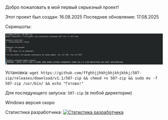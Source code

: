 Добро пожаловать в мой первый серьезный проект!


Этот проект был создан: 16.08.2025
Последнее обновление: 17.08.2025

Скриншоты:

![Демонстрация 507-zip](https://raw.githubusercontent.com/ffghhjjhkhjkhjkhjkhkj/507-zip/main/screenshots/изображение.png)

Установка: `wget https://github.com/ffghhjjhkhjkhjkhjkhkj/507-zip/releases/download/v1.1/507-zip && chmod +x 507-zip && sudo mv -f 507-zip /usr/bin/ && echo "Готово!"
`


Для последующего запуска: `507-zip` (в любой директории)

Windows версия скоро


Статистика разработчика:
[![Статистика разработчика](https://github-readme-stats.vercel.app/api?username=ffghhjjhkhjkhjkhjkhkj&show_icons=true&theme=radical)](https://github.com/ffghhjjhkhjkhjkhjkhkj)
